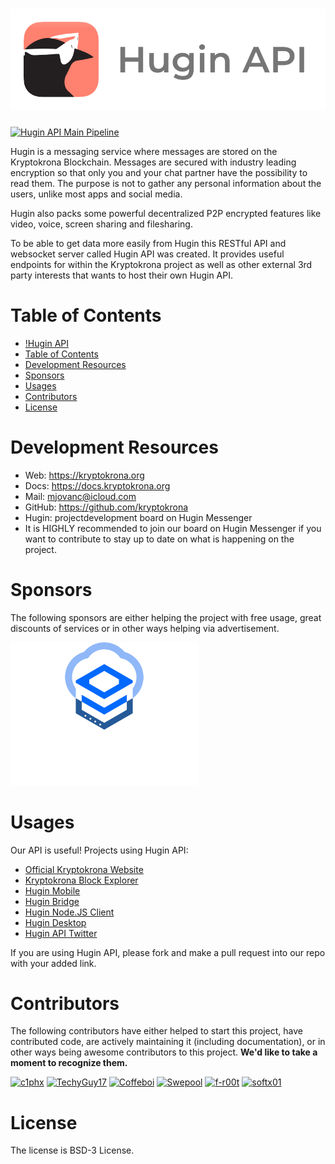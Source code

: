 # ![Hugin API](assets/img/api.png)

[![Hugin API Main Pipeline](https://github.com/kryptokrona/hugin-api/actions/workflows/main-ci.yml/badge.svg)](https://github.com/kryptokrona/hugin-api/actions/workflows/main-ci.yml) 

Hugin is a messaging service where messages are stored on the Kryptokrona Blockchain. Messages are secured with industry leading encryption so that only you and your chat partner have the possibility to read them. The purpose is not to gather any personal information about the users, unlike most apps and social media.

Hugin also packs some powerful decentralized P2P encrypted features like video, voice, screen sharing and filesharing.

To be able to get data more easily from Hugin this RESTful API and websocket server called Hugin API was created. It provides useful endpoints for within the Kryptokrona project as well as other external 3rd party interests that wants to host their own Hugin API.

# Table of Contents

- [!Hugin API](#)
- [Table of Contents](#table-of-contents)
- [Development Resources](#development-resources)
- [Sponsors](#sponsors)
- [Usages](#usages)
- [Contributors](#contributors)
- [License](#license)

# Development Resources

- Web: https://kryptokrona.org
- Docs: https://docs.kryptokrona.org
- Mail: mjovanc@icloud.com
- GitHub: https://github.com/kryptokrona
- Hugin: projectdevelopment board on Hugin Messenger
- It is HIGHLY recommended to join our board on Hugin Messenger if you want to contribute to stay up to date on what is happening on the project.

# Sponsors

The following sponsors are either helping the project with free usage, great discounts of services or in other ways helping
via advertisement.

<p align="left">
  <img src="./assets/img/novastack.png" alt="Novastack Hosting" width="300"/>
</p>

# Usages

Our API is useful! Projects using Hugin API:

- [Official Kryptokrona Website](https://www.kryptokrona.org/)
- [Kryptokrona Block Explorer](https://github.com/kryptokrona/kryptokrona-block-explorer)
- [Hugin Mobile](https://github.com/kryptokrona/hugin-mobile)
- [Hugin Bridge](https://github.com/kryptokrona/hugin-bridge)
- [Hugin Node.JS Client](https://github.com/TechyGuy17/Hugin-client-nodejs)
- [Hugin Desktop](https://github.com/kryptokrona/hugin-desktop)
- [Hugin API Twitter](https://github.com/kryptokrona/hugin-api-twitter)

If you are using Hugin API, please fork and make a pull request into our repo with your added link. 

# Contributors

The following contributors have either helped to start this project, have contributed
code, are actively maintaining it (including documentation), or in other ways
being awesome contributors to this project. **We'd like to take a moment to recognize them.**

[<img src="https://github.com/c1phx.png?size=72" alt="c1phx" width="72">](https://github.com/c1phx)
[<img src="https://github.com/TechyGuy17.png?size=72" alt="TechyGuy17" width="72">](https://github.com/TechyGuy17)
[<img src="https://github.com/Coffeboi.png?size=72" alt="Coffeboi" width="72">](https://github.com/Coffeboi)
[<img src="https://github.com/Swepool.png?size=72" alt="Swepool" width="72">](https://github.com/Swepool)
[<img src="https://github.com/f-r00t.png?size=72" alt="f-r00t" width="72">](https://github.com/f-r00t)
[<img src="https://github.com/softx01.png?size=72" alt="softx01" width="72">](https://github.com/softx01)

# License

The license is BSD-3 License.
